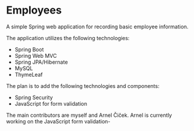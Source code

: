 # Employees
  A simple Spring web application for recording basic employee information.
  
  The application utilizes the following technologies:
  - Spring Boot
  - Spring Web MVC
  - Spring JPA/Hibernate
  - MySQL
  - ThymeLeaf

  The plan is to add the following technologies and components:
  - Spring Security
  - JavaScript for form validation

The main contributors are myself and Arnel Čiček. Arnel is currently working on the JavaScript form validation-
